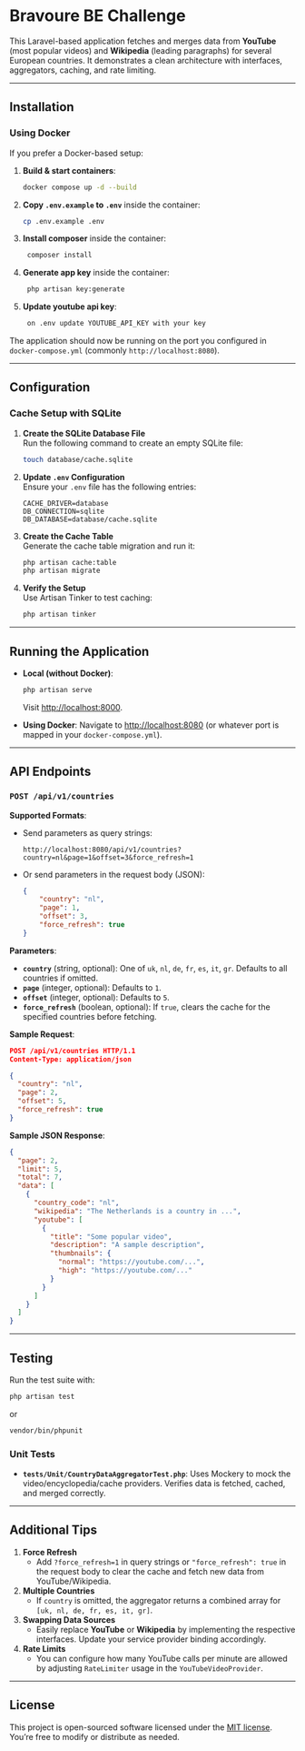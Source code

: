 # Bravoure BE Challenge

This Laravel-based application fetches and merges data from **YouTube** (most popular videos) and **Wikipedia** (leading paragraphs) for several European countries. It demonstrates a clean architecture with interfaces, aggregators, caching, and rate limiting.

---

## Installation
### Using Docker

If you prefer a Docker-based setup:

1. **Build & start containers**:
   ```bash
   docker compose up -d --build
   ```
2. **Copy `.env.example` to `.env`** inside the container:
   ```bash
   cp .env.example .env
   ```

3. **Install composer** inside the container:
   ```bash
    composer install
   ```
4. **Generate app key** inside the container:
   ```bash
    php artisan key:generate
   ```

5. **Update youtube api key**:
   ```bash
    on .env update YOUTUBE_API_KEY with your key
   ```

The application should now be running on the port you configured in `docker-compose.yml` (commonly `http://localhost:8080`).

---

## Configuration

### Cache Setup with SQLite

1. **Create the SQLite Database File**  
   Run the following command to create an empty SQLite file:
   ```bash
   touch database/cache.sqlite
   ```

2. **Update `.env` Configuration**  
   Ensure your `.env` file has the following entries:
   ```env
   CACHE_DRIVER=database
   DB_CONNECTION=sqlite
   DB_DATABASE=database/cache.sqlite
   ```

3. **Create the Cache Table**  
   Generate the cache table migration and run it:
   ```bash
   php artisan cache:table
   php artisan migrate
   ```

4. **Verify the Setup**  
   Use Artisan Tinker to test caching:
   ```bash
   php artisan tinker
   ```

---

## Running the Application

- **Local (without Docker)**:
  ```bash
  php artisan serve
  ```
  Visit [http://localhost:8000](http://localhost:8000).

- **Using Docker**:
  Navigate to [http://localhost:8080](http://localhost:8080) (or whatever port is mapped in your `docker-compose.yml`).

---

## API Endpoints

### `POST /api/v1/countries`

**Supported Formats**:
- Send parameters as query strings:
  ```
  http://localhost:8080/api/v1/countries?country=nl&page=1&offset=3&force_refresh=1
  ```
- Or send parameters in the request body (JSON):
  ```json
  {
      "country": "nl",
      "page": 1,
      "offset": 3,
      "force_refresh": true
  }
  ```

**Parameters**:
- **`country`** (string, optional): One of `uk`, `nl`, `de`, `fr`, `es`, `it`, `gr`. Defaults to all countries if omitted.
- **`page`** (integer, optional): Defaults to `1`.
- **`offset`** (integer, optional): Defaults to `5`.
- **`force_refresh`** (boolean, optional): If `true`, clears the cache for the specified countries before fetching.

**Sample Request**:
```json
POST /api/v1/countries HTTP/1.1
Content-Type: application/json

{
  "country": "nl",
  "page": 2,
  "offset": 5,
  "force_refresh": true
}
```

**Sample JSON Response**:
```json
{
  "page": 2,
  "limit": 5,
  "total": 7,
  "data": [
    {
      "country_code": "nl",
      "wikipedia": "The Netherlands is a country in ...",
      "youtube": [
        {
          "title": "Some popular video",
          "description": "A sample description",
          "thumbnails": {
            "normal": "https://youtube.com/...",
            "high": "https://youtube.com/..."
          }
        }
      ]
    }
  ]
}
```

---

## Testing

Run the test suite with:

```bash
php artisan test
```
or
```bash
vendor/bin/phpunit
```

### Unit Tests
- **`tests/Unit/CountryDataAggregatorTest.php`**: Uses Mockery to mock the video/encyclopedia/cache providers. Verifies data is fetched, cached, and merged correctly.

---

## Additional Tips

1. **Force Refresh**
    - Add `?force_refresh=1` in query strings or `"force_refresh": true` in the request body to clear the cache and fetch new data from YouTube/Wikipedia.
2. **Multiple Countries**
    - If `country` is omitted, the aggregator returns a combined array for `[uk, nl, de, fr, es, it, gr]`.
3. **Swapping Data Sources**
    - Easily replace **YouTube** or **Wikipedia** by implementing the respective interfaces. Update your service provider binding accordingly.
4. **Rate Limits**
    - You can configure how many YouTube calls per minute are allowed by adjusting `RateLimiter` usage in the `YouTubeVideoProvider`.
---

## License

This project is open-sourced software licensed under the [MIT license](LICENSE). You’re free to modify or distribute as needed.
